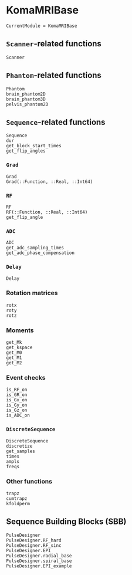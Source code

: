 # KomaMRIBase

```@meta
CurrentModule = KomaMRIBase
```

## `Scanner`-related functions

```@docs
Scanner
```

## `Phantom`-related functions 
```@docs
Phantom
brain_phantom2D
brain_phantom3D
pelvis_phantom2D
```

## `Sequence`-related functions

```@docs
Sequence
dur
get_block_start_times
get_flip_angles
```

### `Grad`

```@docs
Grad
Grad(::Function, ::Real, ::Int64)
```
### `RF`

```@docs
RF
RF(::Function, ::Real, ::Int64)
get_flip_angle
```

### `ADC`

```@docs
ADC
get_adc_sampling_times
get_adc_phase_compensation
```

### `Delay`
    
```@docs
Delay
```

### Rotation matrices

```@docs
rotx
roty
rotz
```

### Moments

```@docs
get_Mk
get_kspace
get_M0
get_M1
get_M2
```

### Event checks

```@docs
is_RF_on
is_GR_on
is_Gx_on
is_Gy_on
is_Gz_on
is_ADC_on
```

### `DiscreteSequence`

```@docs
DiscreteSequence
discretize
get_samples
times
ampls
freqs
```

### Other functions

```@docs
trapz
cumtrapz
kfoldperm
```

## Sequence Building Blocks (SBB)

```@docs
PulseDesigner
PulseDesigner.RF_hard
PulseDesigner.RF_sinc
PulseDesigner.EPI
PulseDesigner.radial_base
PulseDesigner.spiral_base
PulseDesigner.EPI_example
```